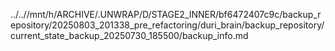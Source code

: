 ../..//mnt/h/ARCHIVE/.UNWRAP/D/STAGE2_INNER/bf6472407c9c/backup_repository/20250803_201338_pre_refactoring/duri_brain/backup_repository/current_state_backup_20250730_185500/backup_info.md